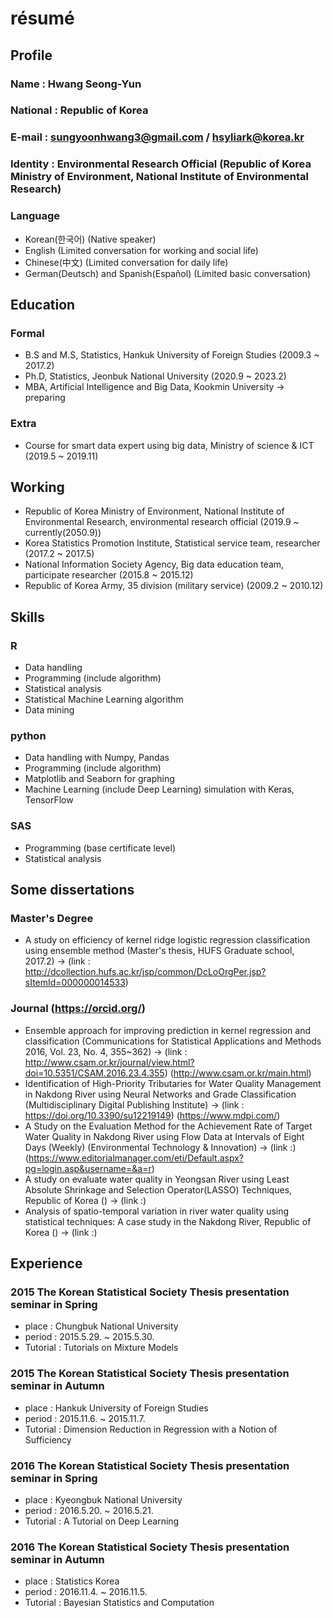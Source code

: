 # résumé    


## Profile  

### Name : Hwang Seong-Yun 
### National : Republic of Korea
### E-mail : sungyoonhwang3@gmail.com / hsyliark@korea.kr
### Identity : Environmental Research Official (Republic of Korea Ministry of Environment, National Institute of Environmental Research)
### Language 
- Korean(한국어) (Native speaker)
- English (Limited conversation for working and social life)
- Chinese(中文) (Limited conversation for daily life) 
- German(Deutsch) and Spanish(Español) (Limited basic conversation)


## Education 

### Formal
- B.S and M.S, Statistics, Hankuk University of Foreign Studies (2009.3 ~ 2017.2) 
- Ph.D, Statistics, Jeonbuk National University (2020.9 ~ 2023.2) 
- MBA, Artificial Intelligence and Big Data, Kookmin University -> preparing
### Extra
- Course for smart data expert using big data, Ministry of science & ICT (2019.5 ~ 2019.11) 


## Working

- Republic of Korea Ministry of Environment, National Institute of Environmental Research, environmental research official (2019.9 ~ currently(2050.9))
- Korea Statistics Promotion Institute, Statistical service team, researcher (2017.2 ~ 2017.5) 
- National Information Society Agency, Big data education team, participate researcher (2015.8 ~ 2015.12)
- Republic of Korea Army, 35 division (military service) (2009.2 ~ 2010.12)


## Skills 

### R
- Data handling
- Programming (include algorithm)
- Statistical analysis
- Statistical Machine Learning algorithm
- Data mining
### python
- Data handling with Numpy, Pandas
- Programming (include algorithm) 
- Matplotlib and Seaborn for graphing
- Machine Learning (include Deep Learning) simulation with Keras, TensorFlow
### SAS
- Programming (base certificate level)
- Statistical analysis


## Some dissertations

### Master's Degree
- A study on efficiency of kernel ridge logistic regression classification using ensemble method (Master's thesis, HUFS Graduate school, 2017.2) -> (link : http://dcollection.hufs.ac.kr/jsp/common/DcLoOrgPer.jsp?sItemId=000000014533)
### Journal (https://orcid.org/)
- Ensemble approach for improving prediction in kernel regression and classification (Communications for Statistical Applications and Methods 2016, Vol. 23, No. 4, 355~362) -> (link : http://www.csam.or.kr/journal/view.html?doi=10.5351/CSAM.2016.23.4.355) (http://www.csam.or.kr/main.html)
- Identification of High-Priority Tributaries for Water Quality Management in Nakdong River using Neural Networks and Grade Classification (Multidisciplinary Digital Publishing Institute) -> (link : https://doi.org/10.3390/su12219149) (https://www.mdpi.com/) 
- A Study on the Evaluation Method for the Achievement Rate of Target Water Quality in Nakdong River using Flow Data at Intervals of Eight Days (Weekly) (Environmental Technology & Innovation) -> (link :) (https://www.editorialmanager.com/eti/Default.aspx?pg=login.asp&username=&a=r)  
- A study on evaluate water quality in Yeongsan River using Least Absolute Shrinkage and Selection Operator(LASSO) Techniques, Republic of Korea () -> (link :)
- Analysis of spatio-temporal variation in river water quality using statistical techniques: A case study in the Nakdong River, Republic of Korea () -> (link :) 


## Experience

### 2015 The Korean Statistical Society Thesis presentation seminar in Spring
- place : Chungbuk National University
- period : 2015.5.29. ~ 2015.5.30.
- Tutorial : Tutorials on Mixture Models
### 2015 The Korean Statistical Society Thesis presentation seminar in Autumn
- place : Hankuk University of Foreign Studies 
- period : 2015.11.6. ~ 2015.11.7.
- Tutorial : Dimension Reduction in Regression with a Notion of Sufficiency
### 2016 The Korean Statistical Society Thesis presentation seminar in Spring
- place : Kyeongbuk National University
- period : 2016.5.20. ~ 2016.5.21.
- Tutorial : A Tutorial on Deep Learning
### 2016 The Korean Statistical Society Thesis presentation seminar in Autumn
- place : Statistics Korea
- period : 2016.11.4. ~ 2016.11.5.
- Tutorial : Bayesian Statistics and Computation
  

